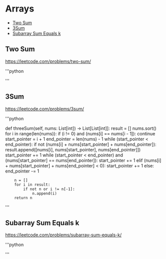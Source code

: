 # Arrays

+ [Two Sum](#two-sum)
+ [3Sum](#3sum)
+ [Subarray Sum Equals k](#subarray-sum-equals-k)

## Two Sum

https://leetcode.com/problems/two-sum/

'''python

'''

## 3Sum

https://leetcode.com/problems/3sum/

'''python

  def threeSum(self, nums: List[int]) -> List[List[int]]:
        result = []
        nums.sort()
        for i in range(len(nums)):
            if (i != 0) and (nums[i] == nums[i - 1]):
                continue
            start_pointer = i + 1
            end_pointer = len(nums) - 1
            while (start_pointer < end_pointer):
                if not (nums[i] + nums[start_pointer] + nums[end_pointer]):
                    result.append([nums[i], nums[start_pointer], nums[end_pointer]])
                    start_pointer += 1
                    while (start_pointer < end_pointer) and (nums[start_pointer] == nums[end_pointer]):
                        start_pointer += 1
                elif (nums[i] + nums[start_pointer] + nums[end_pointer] < 0):
                    start_pointer += 1
                else:
                    end_pointer -= 1

        n = []
        for i in result:
            if not n or i != n[-1]:
                n.append(i)
        return n

'''

## Subarray Sum Equals k

https://leetcode.com/problems/subarray-sum-equals-k/

'''python

'''
